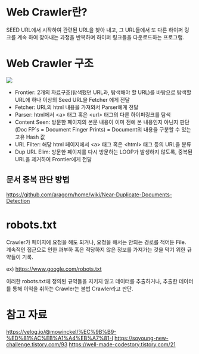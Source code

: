 # Web Crawler란?

SEED URL에서 시작하여 관련된 URL을 찾아 내고, 그 URL들에서 또 다른 하이퍼 링크를 계속 하여 찾아내는 과정을 반복하며 하이퍼 링크들을 다운로드하는 프로그램.

# Web Crawler 구조

![](https://img1.daumcdn.net/thumb/R1280x0/?scode=mtistory2&fname=https%3A%2F%2Fblog.kakaocdn.net%2Fdn%2FEMfB5%2FbtrblP1weEB%2FEFYoRN7GzslC66NmmuEqa1%2Fimg.jpg)

* Frontier: 2개의 자료구조(탐색했던 URL과, 탐색해야 할 URL)를 바탕으로 탐색할 URL에 하나 이상의 Seed URL을 Fetcher 에게 전달
* Fetcher: URL의 html 내용을 가져와서 Parser에게 전달
* Parser: html에서 \<a> 태그 혹은 \<url> 태그의 다른 하이퍼링크를 탐색
* Content Seen: 방문한 페이지의 본문 내용이 이미 전에 본 내용인지 아닌지 판단
(Doc FP`s = Document Finger Prints) = Document의 내용을 구분할 수 있는 고유 Hash 값
* URL Filter: 해당 html 페이지에서 \<a> 태그 혹은 \<html> 태그 등의 URL을 분류
* Dup URL Elim: 방문한 페이지를 다시 방문하는 LOOP가 발생하지 않도록, 중복된 URL을 제거하여 Frontier에게 전달

## 문서 중복 판단 방법

https://github.com/aragorn/home/wiki/Near-Duplicate-Documents-Detection

# robots.txt

Crawler가 페이지에 요청을 해도 되거나, 요청을 해서는 안되는 경로를 적어둔 File.  
계속적인 접근으로 인한 과부하 혹은 적당하지 않은 정보를 가져가는 것을 막기 위한 규약들이 기록.

ex) https://www.google.com/robots.txt

이러한 robots.txt에 정의된 규약들을 지키지 않고 데이터를 추출하거나, 추출한 데이터를 통해 이익을 취하는 Crawler는 불법 Crawler라고 판단.

# 참고 자료

https://velog.io/@mowinckel/%EC%9B%B9-%ED%81%AC%EB%A1%A4%EB%A7%81-I
https://soyoung-new-challenge.tistory.com/93
https://well-made-codestory.tistory.com/21